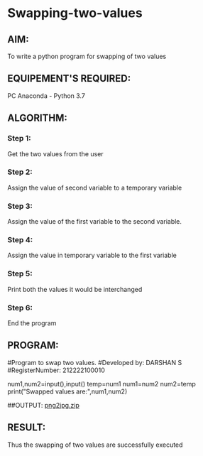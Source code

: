 # Swapping-two-values
## AIM:
To write a python program for swapping of two values
## EQUIPEMENT'S REQUIRED: 
PC
Anaconda - Python 3.7
## ALGORITHM: 
### Step 1:
Get the two values from the user
### Step 2: 
Assign the value of second variable to a temporary variable 
### Step 3: 
Assign the value of the first variable to the second variable.
### Step 4:  
Assign the value in temporary variable to the first variable
### Step 5: 
Print both the values it would be interchanged
### Step 6: 
End the program
## PROGRAM:
#Program to swap two values.
#Developed by: DARSHAN S 
#RegisterNumber: 212222100010

num1,num2=input(),input()
temp=num1
num1=num2
num2=temp
print("Swapped values are:",num1,num2)
 
##OUTPUT:
[png2jpg.zip](https://github.com/Darshans05/Swapping-two-values/files/10954049/png2jpg.zip)

## RESULT:
Thus the swapping of two values are successfully executed



